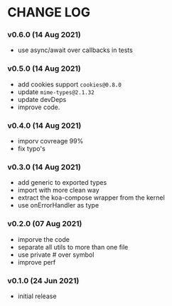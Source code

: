 # CHANGE LOG

### v0.6.0 (14 Aug 2021)

- use async/await over callbacks in tests

### v0.5.0 (14 Aug 2021)

- add cookies support `cookies@0.8.0`
- update `mime-types@2.1.32`
- update devDeps
- improve code.

### v0.4.0 (14 Aug 2021)

- imporv covreage 99%
- fix typo's

### v0.3.0 (14 Aug 2021)

- add generic to exported types
- import with more clean way
- extract the koa-compose wrapper from the kernel
- use onErrorHandler as type

### v0.2.0 (07 Aug 2021)

- imporve the code
- separate all utils to more than one file
- use private # over symbol
- improve perf

### v0.1.0 (24 Jun 2021)

- initial release
